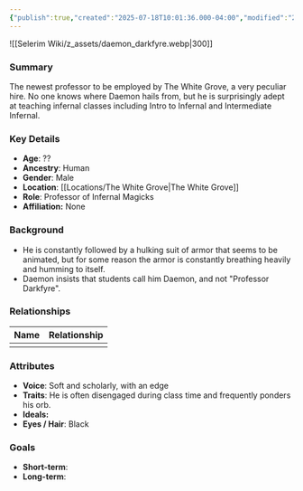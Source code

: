 ```yaml
---
{"publish":true,"created":"2025-07-18T10:01:36.000-04:00","modified":"2025-07-18T12:29:12.391-04:00","published":"2025-07-18T12:29:12.391-04:00","cssclasses":"","Age":"??","Ancestry":"Human","Gender":"Male","Location":["[[The White Grove]]"],"Role":["Professor of Infernal Magicks"],"Affiliation":["None"]}
---
```


![[Selerim Wiki/z_assets/daemon_darkfyre.webp|300]]
### Summary
The newest professor to be employed by The White Grove, a very peculiar hire. No one knows where Daemon hails from, but he is surprisingly adept at teaching infernal classes including Intro to Infernal and Intermediate Infernal.

### Key Details
- **Age**: ??
- **Ancestry**: Human
- **Gender**: Male
- **Location**: [[Locations/The White Grove\|The White Grove]]
- **Role**: Professor of Infernal Magicks
- **Affiliation:** None

### Background
- He is constantly followed by a hulking suit of armor that seems to be animated, but for some reason the armor is constantly breathing heavily and humming to itself.
- Daemon insists that students call him Daemon, and not "Professor Darkfyre".

### Relationships

| Name | Relationship |
| ---- | ------------ |
|      |              |

### Attributes
- **Voice**: Soft and scholarly, with an edge
- **Traits**:  He is often disengaged during class time and frequently ponders his orb.
- **Ideals:**
- **Eyes / Hair**:  Black

### Goals
- **Short-term**:  
- **Long-term**:  


